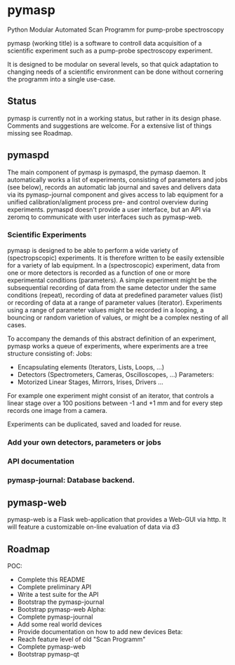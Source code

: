 # pymasp
Python Modular Automated Scan Programm for pump-probe spectroscopy

pymasp (working title) is a software to controll data acquisition of a scientific experiment such as a pump-probe spectroscopy experiment.

It is designed to be modular on several levels, so that quick adaptation to changing needs of a scientific environment can be done without cornering the programm into a single use-case.

## Status
pymasp is currently not in a working status, but rather in its design phase. Comments and suggestions are welcome. For a extensive list of things missing see Roadmap.

## pymaspd
The main component of pymasp is pymaspd, the pymasp daemon. It automatically works a list of experiments, consisting of parameters and jobs (see below), records an automatic lab journal and saves and delivers data via its pymasp-journal component and gives access to lab equipment for a unified calibration/aligment process pre- and control overview during experiments.
pymaspd doesn't provide a user interface, but an API via zeromq to communicate with user interfaces such as pymasp-web.

### Scientific Experiments
pymasp is designed to be able to perform a wide variety of (spectropscopic) experiments. It is therefore written to be easily extensible for a variety of lab equipment.
In a (spectroscopic) experiment, data from one or more detectors is recorded as a function of one or more experimental conditions (parameters). A simple experiment might be the subsequential recording of data from the same detector under the same conditions (repeat), recording of data at predefined parameter values (list) or recording of data at a range of parameter values (iterator). Experiments using a range of parameter values might be recorded in a looping, a bouncing or random varietion of values, or might be a complex nesting of all cases.

To accompany the demands of this abstract definition of an experiment, pymasp works a queue of experiments, where experiments are a tree structure consisting of:
Jobs:
- Encapsulating elements (Iterators, Lists, Loops, ...)
- Detectors (Spectrometers, Cameras, Oscilloscopes, ...)
Parameters:
- Motorized Linear Stages, Mirrors, Irises, Drivers ...

For example one experiment might consist of an iterator, that controls a linear stage over a 100 positions between -1 and +1 mm and for every step records one image from a camera.

Experiments can be duplicated, saved and loaded for reuse.

### Add your own detectors, parameters or jobs

### API documentation

### pymasp-journal: Database backend.


## pymasp-web
pymasp-web is a Flask web-application that provides a Web-GUI via http. It will feature a customizable on-line evaluation of data via d3


## Roadmap
POC:
- Complete this README
- Complete preliminary API
- Write a test suite for the API
- Bootstrap the pymasp-journal
- Bootstrap pymasp-web
Alpha:
- Complete pymasp-journal
- Add some real world devices
- Provide documentation on how to add new devices
Beta:
- Reach feature level of old "Scan Programm"
- Complete pymasp-web
- Bootstrap pymasp-qt
